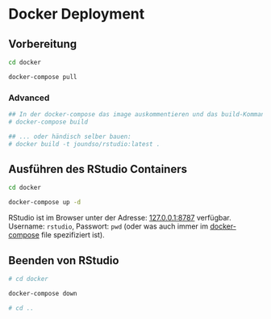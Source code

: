 # Docker Deployment

## Vorbereitung

```bash
cd docker

docker-compose pull
```

### Advanced

```bash
## In der docker-compose das image auskommentieren und das build-Kommando einkommentieren, dann:
# docker-compose build

## ... oder händisch selber bauen:
# docker build -t joundso/rstudio:latest .
```

## Ausführen des RStudio Containers

```bash
cd docker

docker-compose up -d
```

RStudio ist im Browser unter der Adresse: [127.0.0.1:8787](http://127.0.0.1:8787) verfügbar.
Username: `rstudio`, Passwort: `pwd` (oder was auch immer im [docker-compose](docker-compose.yaml) file spezifiziert ist).

## Beenden von RStudio

```bash
# cd docker

docker-compose down

# cd ..
```
